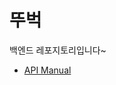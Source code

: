 # 뚜벅

백엔드 레포지토리입니다~

- [API Manual](https://documenter.getpostman.com/view/32167574/2s9YsNdVnY#intro)
